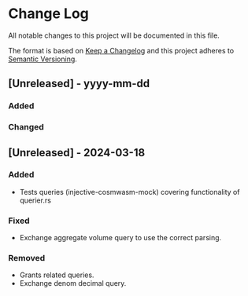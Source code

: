# Change Log

All notable changes to this project will be documented in this file.

The format is based on [Keep a Changelog](http://keepachangelog.com/)
and this project adheres to [Semantic Versioning](http://semver.org/).

## [Unreleased] - yyyy-mm-dd

### Added

### Changed


## [Unreleased] - 2024-03-18

### Added
- Tests queries (injective-cosmwasm-mock) covering functionality of querier.rs 

### Fixed
 - Exchange aggregate volume query to use the correct parsing. 

### Removed
- Grants related queries. 
- Exchange denom decimal query.  
